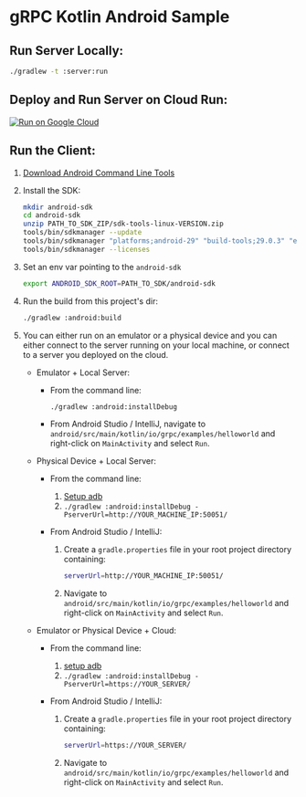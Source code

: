 # gRPC Kotlin Android Sample

## Run Server Locally:

```sh
./gradlew -t :server:run
```

## Deploy and Run Server on Cloud Run:

[![Run on Google Cloud](https://deploy.cloud.run/button.png)](https://deploy.cloud.run/?cloudshell_context=cloudrun-gbp)

## Run the Client:

1. [Download Android Command Line Tools](https://developer.android.com/studio)

 1. Install the SDK:

    ```sh
    mkdir android-sdk
    cd android-sdk
    unzip PATH_TO_SDK_ZIP/sdk-tools-linux-VERSION.zip
    tools/bin/sdkmanager --update
    tools/bin/sdkmanager "platforms;android-29" "build-tools;29.0.3" "extras;google;m2repository" "extras;android;m2repository"
    tools/bin/sdkmanager --licenses
    ```

1. Set an env var pointing to the `android-sdk`

    ```sh
    export ANDROID_SDK_ROOT=PATH_TO_SDK/android-sdk
    ```

1. Run the build from this project's dir:

    ```sh
    ./gradlew :android:build
    ```

 1. You can either run on an emulator or a physical device and you can either
    connect to the server running on your local machine, or connect to a server
    you deployed on the cloud.

    * Emulator + Local Server:

      * From the command line:

        ```sh
        ./gradlew :android:installDebug
        ```

      * From Android Studio / IntelliJ, navigate to
        `android/src/main/kotlin/io/grpc/examples/helloworld` and right-click on
        `MainActivity` and select `Run`.

    * Physical Device + Local Server:

      * From the command line:

        1. [Setup adb](https://developer.android.com/studio/run/device)
        1. `./gradlew :android:installDebug -PserverUrl=http://YOUR_MACHINE_IP:50051/`

      * From Android Studio / IntelliJ:

        1. Create a `gradle.properties` file in your root project directory containing:

            ```sh
            serverUrl=http://YOUR_MACHINE_IP:50051/
            ```

        1. Navigate to `android/src/main/kotlin/io/grpc/examples/helloworld` and right-click on `MainActivity` and select `Run`.

    * Emulator or Physical Device + Cloud:

      * From the command line:

        1. [setup adb](https://developer.android.com/studio/run/device)
        1. `./gradlew :android:installDebug -PserverUrl=https://YOUR_SERVER/`

      * From Android Studio / IntelliJ:

        1. Create a `gradle.properties` file in your root project directory containing:

            ```sh
            serverUrl=https://YOUR_SERVER/
            ```

        1. Navigate to `android/src/main/kotlin/io/grpc/examples/helloworld` and right-click on `MainActivity` and select `Run`.
